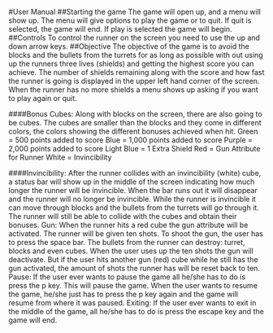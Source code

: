 #User Manual
##Starting the game
The game will open up, and a menu will show up. The menu will give options to play the game or to quit. If quit is selected, the game will end. If play is selected the game will begin.
##Controls
To control the runner on the screen you need to use the up and down arrow keys.
##Objective
The objective of the game is to avoid the blocks and the bullets from the turrets for as long as possible with out using up the runners three lives (shields) and getting the highest score you can achieve. The number of shields remaining along with the score and how fast the runner is going is displayed in the upper left hand corner of the screen. When the runner has no more shields a menu shows up asking if you want to play again or quit. 

####Bonus Cubes:
Along with blocks on the screen, there are also going to be cubes. The cubes are smaller than the blocks and they come in different colors, the colors showing the different bonuses achieved when hit. Green = 500 points added to score Blue = 1,000 points added to score Purple = 2,000 points added to score Light Blue = 1 Extra Shield Red = Gun Attribute for Runner White = Invincibility 

####Invincibility:
After the runner collides with an invincibility (white) cube, a status bar will show up in the middle of the screen indicating how much longer the runner will be invincible. When the bar runs out it will disappear and the runner will no longer be invincible. While the runner is invincible it can move through blocks and the bullets from the turrets will go through it. The runner will still be able to collide with the cubes and obtain their bonuses. Gun: When the runner hits a red cube the gun attribute will be activated. The runner will be given ten shots. To shoot the gun, the user has to press the space bar. The bullets from the runner can destroy: turret, blocks and even cubes. When the user uses up the ten shots the gun will deactivate. But if the user hits another gun (red) cube while he still has the gun activated, the amount of shots the runner has will be reset back to ten. Pause: If the user ever wants to pause the game all he/she has to do is press the p key. This will pause the game. When the user wants to resume the game, he/she just has to press the p key again and the game will resume from where it was paused. Exiting: If the user ever wants to exit in the middle of the game, all he/she has to do is press the escape key and the game will end. 

